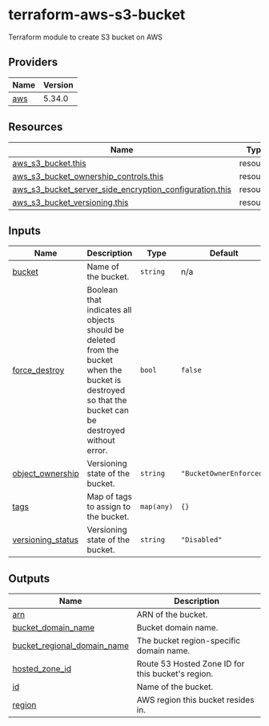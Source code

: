 # terraform-aws-s3-bucket

Terraform module to create S3 bucket on AWS

## Providers

| Name | Version |
|------|---------|
| <a name="provider_aws"></a> [aws](#provider\_aws) | 5.34.0 |

## Resources

| Name | Type |
|------|------|
| [aws_s3_bucket.this](https://registry.terraform.io/providers/hashicorp/aws/latest/docs/resources/s3_bucket) | resource |
| [aws_s3_bucket_ownership_controls.this](https://registry.terraform.io/providers/hashicorp/aws/latest/docs/resources/s3_bucket_ownership_controls) | resource |
| [aws_s3_bucket_server_side_encryption_configuration.this](https://registry.terraform.io/providers/hashicorp/aws/latest/docs/resources/s3_bucket_server_side_encryption_configuration) | resource |
| [aws_s3_bucket_versioning.this](https://registry.terraform.io/providers/hashicorp/aws/latest/docs/resources/s3_bucket_versioning) | resource |

## Inputs

| Name | Description | Type | Default | Required |
|------|-------------|------|---------|:--------:|
| <a name="input_bucket"></a> [bucket](#input\_bucket) | Name of the bucket. | `string` | n/a | yes |
| <a name="input_force_destroy"></a> [force\_destroy](#input\_force\_destroy) | Boolean that indicates all objects should be deleted from the bucket when the bucket is destroyed so that the bucket can be destroyed without error. | `bool` | `false` | no |
| <a name="input_object_ownership"></a> [object\_ownership](#input\_object\_ownership) | Versioning state of the bucket. | `string` | `"BucketOwnerEnforced"` | no |
| <a name="input_tags"></a> [tags](#input\_tags) | Map of tags to assign to the bucket. | `map(any)` | `{}` | no |
| <a name="input_versioning_status"></a> [versioning\_status](#input\_versioning\_status) | Versioning state of the bucket. | `string` | `"Disabled"` | no |

## Outputs

| Name | Description |
|------|-------------|
| <a name="output_arn"></a> [arn](#output\_arn) | ARN of the bucket. |
| <a name="output_bucket_domain_name"></a> [bucket\_domain\_name](#output\_bucket\_domain\_name) | Bucket domain name. |
| <a name="output_bucket_regional_domain_name"></a> [bucket\_regional\_domain\_name](#output\_bucket\_regional\_domain\_name) | The bucket region-specific domain name. |
| <a name="output_hosted_zone_id"></a> [hosted\_zone\_id](#output\_hosted\_zone\_id) | Route 53 Hosted Zone ID for this bucket's region. |
| <a name="output_id"></a> [id](#output\_id) | Name of the bucket. |
| <a name="output_region"></a> [region](#output\_region) | AWS region this bucket resides in. |